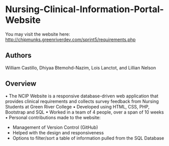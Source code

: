 # Nursing-Clinical-Information-Portal-Website
You may visit the website here: http://chipmunks.greenriverdev.com/sprint5/requirements.php

## Authors
William Castillo, Dhiyaa Btemohd-Nazim, Lois Lanctot, and Lillian Nelson

## Overview
• The NCIP Website is a responsive database-driven web application that provides clinical requirements and collects survey feedback from Nursing Students at Green River College
• Developed using HTML, CSS, PHP, Bootstrap and SQL
• Worked in a team of 4 people, over a span of 10 weeks
• Personal contributions made to the website:
 - Management of Version Control (GitHub)
 - Helped with the design and responsiveness
 - Options to filter/sort a table of information pulled from the SQL Database 
